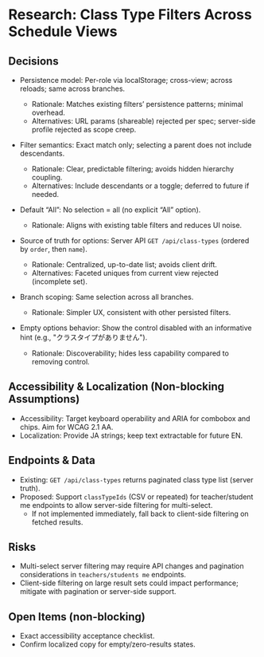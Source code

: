 # Research: Class Type Filters Across Schedule Views

## Decisions
- Persistence model: Per-role via localStorage; cross-view; across reloads; same across branches.
  - Rationale: Matches existing filters’ persistence patterns; minimal overhead.
  - Alternatives: URL params (shareable) rejected per spec; server-side profile rejected as scope creep.

- Filter semantics: Exact match only; selecting a parent does not include descendants.
  - Rationale: Clear, predictable filtering; avoids hidden hierarchy coupling.
  - Alternatives: Include descendants or a toggle; deferred to future if needed.

- Default “All”: No selection = all (no explicit “All” option).
  - Rationale: Aligns with existing table filters and reduces UI noise.

- Source of truth for options: Server API `GET /api/class-types` (ordered by `order`, then `name`).
  - Rationale: Centralized, up-to-date list; avoids client drift.
  - Alternatives: Faceted uniques from current view rejected (incomplete set).

- Branch scoping: Same selection across all branches.
  - Rationale: Simpler UX, consistent with other persisted filters.

- Empty options behavior: Show the control disabled with an informative hint (e.g., "クラスタイプがありません").
  - Rationale: Discoverability; hides less capability compared to removing control.

## Accessibility & Localization (Non-blocking Assumptions)
- Accessibility: Target keyboard operability and ARIA for combobox and chips. Aim for WCAG 2.1 AA.
- Localization: Provide JA strings; keep text extractable for future EN.

## Endpoints & Data
- Existing: `GET /api/class-types` returns paginated class type list (server truth).
- Proposed: Support `classTypeIds` (CSV or repeated) for teacher/student me endpoints to allow server-side filtering for multi-select.
  - If not implemented immediately, fall back to client-side filtering on fetched results.

## Risks
- Multi-select server filtering may require API changes and pagination considerations in `teachers/students me` endpoints.
- Client-side filtering on large result sets could impact performance; mitigate with pagination or server-side support.

## Open Items (non-blocking)
- Exact accessibility acceptance checklist.
- Confirm localized copy for empty/zero-results states.

